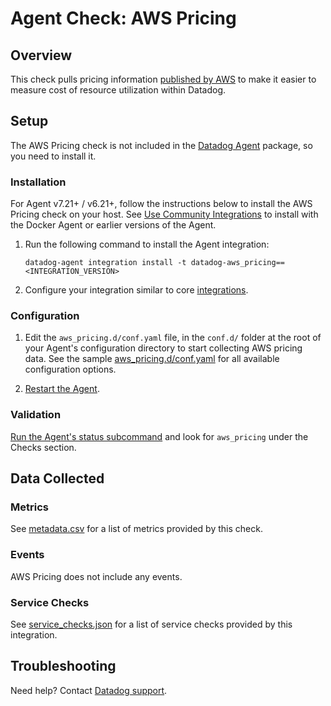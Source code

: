 # Agent Check: AWS Pricing

## Overview

This check pulls pricing information [published by AWS][1] to make it easier to measure cost of resource utilization within Datadog.

## Setup

The AWS Pricing check is not included in the [Datadog Agent][2] package, so you need to install it.

### Installation

For Agent v7.21+ / v6.21+, follow the instructions below to install the AWS Pricing check on your host. See [Use Community Integrations][3] to install with the Docker Agent or earlier versions of the Agent.

1. Run the following command to install the Agent integration:

   ```shell
   datadog-agent integration install -t datadog-aws_pricing==<INTEGRATION_VERSION>
   ```

2. Configure your integration similar to core [integrations][4].

### Configuration

1. Edit the `aws_pricing.d/conf.yaml` file, in the `conf.d/` folder at the root of your Agent's configuration directory to start collecting AWS pricing data. See the sample [aws_pricing.d/conf.yaml][5] for all available configuration options.

2. [Restart the Agent][6].

### Validation

[Run the Agent's status subcommand][7] and look for `aws_pricing` under the Checks section.

## Data Collected

### Metrics

See [metadata.csv][8] for a list of metrics provided by this check.

### Events

AWS Pricing does not include any events.

### Service Checks

See [service_checks.json][9] for a list of service checks provided by this integration.

## Troubleshooting

Need help? Contact [Datadog support][10].


[1]: https://aws.amazon.com/pricing/
[2]: https://app.datadoghq.com/account/settings/agent/latest
[3]: https://docs.datadoghq.com/agent/guide/use-community-integrations/
[4]: https://docs.datadoghq.com/getting_started/integrations/
[5]: https://github.com/DataDog/integrations-extras/blob/master/aws_pricing/datadog_checks/aws_pricing/data/conf.yaml.example
[6]: https://docs.datadoghq.com/agent/guide/agent-commands/#restart-the-agent
[7]: https://docs.datadoghq.com/agent/guide/agent-commands/#agent-information
[8]: https://github.com/DataDog/integrations-extras/blob/master/aws_pricing/metadata.csv
[9]: https://github.com/DataDog/integrations-extras/blob/master/aws_pricing/assets/service_checks.json
[10]: https://docs.datadoghq.com/help/
